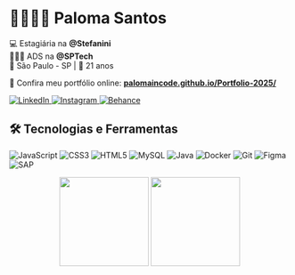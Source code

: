 <h1 align="left"> 👩🏻‍💻🤍 Paloma Santos</h1>

<p align="left">
  💻 Estagiária na <strong>@Stefanini</strong> <br>
  👩🏻‍💻 ADS na <strong>@SPTech</strong><br>
  📍 São Paulo - SP | 🌟 21 anos
</p>

<p align="left">
  🚀 Confira meu portfólio online:  
  <a href="https://palomaincode.github.io/Portfolio-2025/" target="_blank" rel="noopener noreferrer">
    <strong>palomaincode.github.io/Portfolio-2025/</strong>
  </a>
</p>

<p align="left">
  <a href="https://www.linkedin.com/in/paloma-santos-dias">
    <img src="https://img.shields.io/badge/-LinkedIn-0A66C2?style=flat-square&logo=linkedin&logoColor=white" alt="LinkedIn">
  </a>
  <a href="https://www.instagram.com/pahsdias/">
    <img src="https://img.shields.io/badge/-Instagram-E4405F?style=flat-square&logo=instagram&logoColor=white" alt="Instagram">
  </a>
  <a href="https://www.behance.net/palomasantosdias">
    <img src="https://img.shields.io/badge/-Behance-1769FF?style=flat-square&logo=behance&logoColor=white" alt="Behance">
  </a>
</p>

## 🛠 Tecnologias e Ferramentas
![JavaScript](https://img.shields.io/badge/JavaScript-F7DF1E?style=flat-square&logo=javascript&logoColor=black)
![CSS3](https://img.shields.io/badge/CSS3-1572B6?style=flat-square&logo=css3&logoColor=white)
![HTML5](https://img.shields.io/badge/HTML5-E34F26?style=flat-square&logo=html5&logoColor=white)
![MySQL](https://img.shields.io/badge/MySQL-4479A1?style=flat-square&logo=mysql&logoColor=white)
![Java](https://img.shields.io/badge/Java-ED8B00?style=flat-square&logo=java&logoColor=white)
![Docker](https://img.shields.io/badge/Docker-2496ED?style=flat-square&logo=docker&logoColor=white)
![Git](https://img.shields.io/badge/Git-F05032?style=flat-square&logo=git&logoColor=white)
![Figma](https://img.shields.io/badge/Figma-F24E1E?style=flat-square&logo=figma&logoColor=white)
![SAP](https://img.shields.io/badge/SAP-0FAAFF?style=flat-square&logo=sap&logoColor=white)

<p align="center">
  <img height="160em" src="https://github-readme-stats.vercel.app/api?username=PalomaInCode&show_icons=true&theme=github_dark_dimmed" />
  <img height="160em" src="https://github-readme-stats.vercel.app/api/top-langs/?username=PalomaInCode&layout=compact&theme=github_dark_dimmed"/>
</p>
